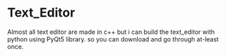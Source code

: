 # Text_Editor
Almost all text editor are made in c++ but i can build the text_editor with python using PyQt5 library. so you can download and go through at-least once.  
